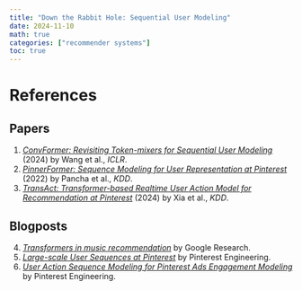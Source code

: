 ```yaml
---
title: "Down the Rabbit Hole: Sequential User Modeling"
date: 2024-11-10
math: true
categories: ["recommender systems"]
toc: true
---
```



# References

## Papers
1. [*ConvFormer: Revisiting Token-mixers for Sequential User Modeling*](https://openreview.net/forum?id=Gny0PVtKz2) (2024) by Wang et al., *ICLR*.
2. [*PinnerFormer: Sequence Modeling for User Representation at Pinterest*](https://arxiv.org/abs/2205.04507) (2022) by Pancha et al., *KDD*.
3. [*TransAct: Transformer-based Realtime User Action Model for Recommendation at Pinterest*](https://arxiv.org/abs/2306.00248) (2024) by Xia et al., *KDD*.


## Blogposts
4. [*Transformers in music recommendation*](https://research.google/blog/transformers-in-music-recommendation/) by Google Research.
5. [*Large-scale User Sequences at Pinterest*](https://medium.com/pinterest-engineering/large-scale-user-sequences-at-pinterest-78a5075a3fe9) by Pinterest Engineering.
6. [*User Action Sequence Modeling for Pinterest Ads Engagement Modeling*](https://medium.com/pinterest-engineering/user-action-sequence-modeling-for-pinterest-ads-engagement-modeling-21139cab8f4e) by Pinterest Engineering.
